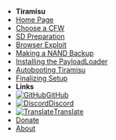 - **Tiramisu**
- [Home Page](../introduction)
- [Choose a CFW](../cfw-choice)
- [SD Preparation](sd-preparation)
- [Browser Exploit](browser-exploit)
- [Making a NAND Backup](nand-backup)
- [Installing the PayloadLoader](installing-payloadloader)
- [Autobooting Tiramisu](autobooting)
- [Finalizing Setup](finalizing-setup)
- **Links**
- [![GitHub](https://icongr.am/simple/github.svg?color=808080&size=16)GitHub](https://github.com/hacks-guide/Guide-WiiU)
- [![Discord](https://icongr.am/simple/discord.svg?colored&size=16)Discord](https://discord.gg/C29hYvh)
- [![Translate](https://icongr.am/material/translate.svg?color=808080&size=16)Translate](https://hacks-guide.crowdin.com/u/projects/10)
- [Donate](../donations)
- [About](../about)
